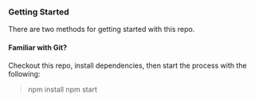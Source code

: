 
### Getting Started

There are two methods for getting started with this repo.

#### Familiar with Git?
Checkout this repo, install dependencies, then start the process with the following:

> npm install
> npm start
